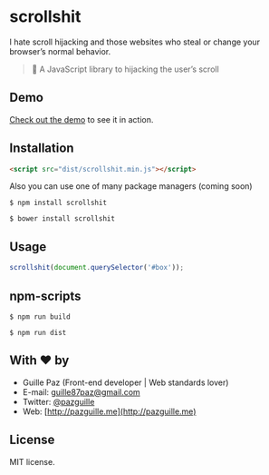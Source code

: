 # scrollshit

I hate scroll hijacking and those websites who steal or change your browser’s normal behavior.

> 💩 A JavaScript library to hijacking the user’s scroll

## Demo

[Check out the demo](https://pazguille.github.io/scrollshit/) to see it in action.

## Installation

```html
<script src="dist/scrollshit.min.js"></script>
```

Also you can use one of many package managers (coming soon)

    $ npm install scrollshit

    $ bower install scrollshit

## Usage

```js
scrollshit(document.querySelector('#box'));
```

## npm-scripts

```
$ npm run build
```

```
$ npm run dist
```

## With ❤ by

- Guille Paz (Front-end developer | Web standards lover)
- E-mail: [guille87paz@gmail.com](mailto:guille87paz@gmail.com)
- Twitter: [@pazguille](http://twitter.com/pazguille)
- Web: [http://pazguille.me](http://pazguille.me)

## License

MIT license.
